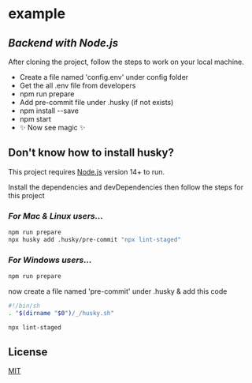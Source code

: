 # example

## _Backend with Node.js_

After cloning the project, follow the steps to work on your local machine.

- Create a file named 'config.env' under config folder
- Get the all .env file from developers
- npm run prepare
- Add pre-commit file under .husky (if not exists)
- npm install --save
- npm start
- ✨ Now see magic ✨


## Don't know how to install husky?

This project requires [Node.js](https://nodejs.org/) version 14+ to run.

Install the dependencies and devDependencies then follow the steps for this project

### _For Mac & Linux users..._

```sh
npm run prepare
npx husky add .husky/pre-commit "npx lint-staged"
```

### _For Windows users..._

```sh
npm run prepare
```

now create a file named 'pre-commit' under .husky & add this code

```sh
#!/bin/sh
. "$(dirname "$0")/_/husky.sh"

npx lint-staged
```

## License

[MIT](https://opensource.org/licenses/MIT)
